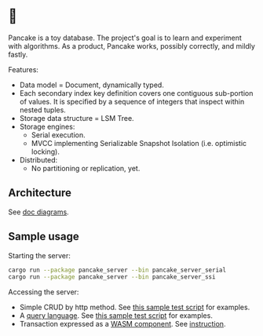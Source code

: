 # 🥞

Pancake is a toy database. The project's goal is to learn and experiment with algorithms. As a product, Pancake works, possibly correctly, and mildly fastly.

Features:
- Data model = Document, dynamically typed.
- Each secondary index key definition covers one contiguous sub-portion of values.
    It is specified by a sequence of integers that inspect within nested tuples.
- Storage data structure = LSM Tree.
- Storage engines:
    - Serial execution.
    - MVCC implementing Serializable Snapshot Isolation (i.e. optimistic locking).
- Distributed:
    - No partitioning or replication, yet.

## Architecture

See [doc diagrams](./doc).

## Sample usage

Starting the server:

```sh
cargo run --package pancake_server --bin pancake_server_serial
cargo run --package pancake_server --bin pancake_server_ssi
```

Accessing the server:

- Simple CRUD by http method. See [this sample test script](./pancake_server/tests/pancake-test-script.sh) for examples.
- A [query language](https://ysono.github.io/pancake/pancake_server/oper/query_basic/index.html). See [this sample test script](./pancake_server/tests/pancake-test-script.sh) for examples.
- Transaction expressed as a [WASM component](https://github.com/WebAssembly/component-model). See [instruction](examples_wasm_txn/readme.md).
